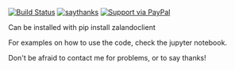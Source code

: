 [![Build Status](https://travis-ci.org/rmeertens/zalandoclient.svg?branch=master)](https://travis-ci.org/rmeertens/zalandoclient)
[![saythanks](https://img.shields.io/badge/say-thanks-ff69b4.svg)](https://saythanks.io/to/rmeertens)
[![Support via PayPal](https://cdn.rawgit.com/twolfson/paypal-github-button/1.0.0/dist/button.svg)](https://www.paypal.me/rmeertens/)


Can be installed with pip install zalandoclient

For examples on how to use the code, check the jupyter notebook. 

Don't be afraid to contact me for problems, or to say thanks!

